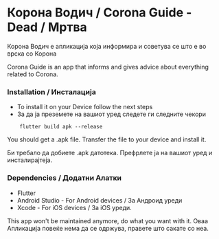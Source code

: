 # Корона Водич / Corona Guide - Dead / Мртва
Корона Водич е апликација која информира и советува се што е во врска со Корона

Corona Guide is an app that informs and gives advice about everything related to Corona.

### Installation / Инсталација
* To install it on your Device follow the next steps
* За да ја преземете на вашиот уред следете ги следните чекори

```	
	flutter build apk --release
```

You should get a .apk file. Transfer the file to your device and install it.

Би требало да добиете .apk датотека. Префрлете ја на вашиот уред и инсталирајтеја.

### Dependencies / Додатни Алатки
* Flutter
* Android Studio - For Android devices /  За Андроид уреди
* Xcode - For iOS devices / За iOS уреди.


This app won't be maintained anymore, do what you want with it.
Оваа Апликација повеќе нема да се одржува, правете што сакате со неа.
